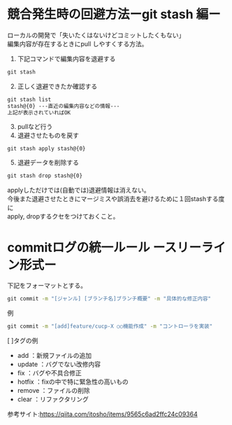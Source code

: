 # 競合発生時の回避方法ーgit stash 編ー

ローカルの開発で「失いたくはないけどコミットしたくもない」  
編集内容が存在するときにpull しやすくする方法。

1. 下記コマンドで編集内容を退避する
```cmd
git stash
```
2. 正しく退避できたか確認する
```cmd
git stash list
stash@{0} ---直近の編集内容などの情報---
上記が表示されていればOK
```

3. pullなど行う
4. 退避させたものを戻す
```
git stash apply stash@{0}
```
5. 退避データを削除する
```cmd
git stash drop stash@{0}
```
applyしただけでは(自動では)退避情報は消えない。  
今後また退避させたときにマージミスや誤消去を避けるために１回stashする度に  
apply, dropするクセをつけておくこと。


# commitログの統一ルール ースリーライン形式ー

下記をフォーマットとする。

```cmd
git commit -m "[ジャンル] [ブランチ名]ブランチ概要" -m "具体的な修正内容"
```

例

```cmd
git commit -m "[add]feature/cucp-X ○○機能作成" -m "コントローラを実装"
```

[ ]タグの例
- add     ：新規ファイルの追加
- update  ：バグでない改修内容
- fix     ：バグや不具合修正
- hotfix  ：fixの中で特に緊急性の高いもの
- remove  ：ファイルの削除
- clear   ：リファクタリング

参考サイト:https://qiita.com/itosho/items/9565c6ad2ffc24c09364